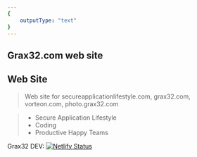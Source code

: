 ```yaml
---
{
    outputType: "text"
}
---
```

Grax32.com web site
---
## Web Site

> Web site for secureapplicationlifestyle.com, grax32.com, vorteon.com, photo.grax32.com

> * Secure Application Lifestyle
> * Coding
> * Productive Happy Teams

Grax32 DEV: [![Netlify Status](https://api.netlify.com/api/v1/badges/e026c37d-21ed-4021-8399-a390c498b8be/deploy-status)](https://app.netlify.com/sites/elastic-nightingale-3b8db8/deploys)


